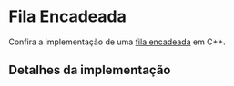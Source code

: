 # Fila Encadeada

Confira a implementação de uma [fila encadeada](filaEncadeada.cpp) em C++.

## Detalhes da implementação
